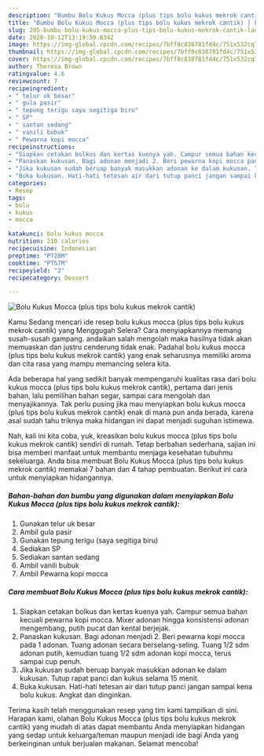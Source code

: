 ```yaml
---
description: "Bumbu Bolu Kukus Mocca (plus tips bolu kukus mekrok cantik) | Langkah Membuat Bolu Kukus Mocca (plus tips bolu kukus mekrok cantik) Yang Mudah Dan Praktis"
title: "Bumbu Bolu Kukus Mocca (plus tips bolu kukus mekrok cantik) | Langkah Membuat Bolu Kukus Mocca (plus tips bolu kukus mekrok cantik) Yang Mudah Dan Praktis"
slug: 205-bumbu-bolu-kukus-mocca-plus-tips-bolu-kukus-mekrok-cantik-langkah-membuat-bolu-kukus-mocca-plus-tips-bolu-kukus-mekrok-cantik-yang-mudah-dan-praktis
date: 2020-10-12T13:19:59.834Z
image: https://img-global.cpcdn.com/recipes/7bff8c838781fd4c/751x532cq70/bolu-kukus-mocca-plus-tips-bolu-kukus-mekrok-cantik-foto-resep-utama.jpg
thumbnail: https://img-global.cpcdn.com/recipes/7bff8c838781fd4c/751x532cq70/bolu-kukus-mocca-plus-tips-bolu-kukus-mekrok-cantik-foto-resep-utama.jpg
cover: https://img-global.cpcdn.com/recipes/7bff8c838781fd4c/751x532cq70/bolu-kukus-mocca-plus-tips-bolu-kukus-mekrok-cantik-foto-resep-utama.jpg
author: Theresa Brown
ratingvalue: 4.6
reviewcount: 7
recipeingredient:
- " telur uk besar"
- " gula pasir"
- " tepung terigu saya segitiga biru"
- " SP"
- " santan sedang"
- " vanili bubuk"
- " Pewarna kopi mocca"
recipeinstructions:
- "Siapkan cetakan bolkus dan kertas kuenya yah. Campur semua bahan kecuali pewarna kopi mocca. Mixer adonan hingga konsistensi adonan mengembang, putih pucat dan kental berjejak."
- "Panaskan kukusan. Bagi adonan menjadi 2. Beri pewarna kopi mocca pada 1 adonan. Tuang adonan secara berselang-seling. Tuang 1/2 sdm adonan putih, kemudian tuang 1/2 sdm adonan kopi mocca, terus sampai cup penuh."
- "Jika kukusan sudah beruap banyak masukkan adonan ke dalam kukusan. Tutup rapat panci dan kukus selama 15 menit."
- "Buka kukusan. Hati-hati tetesan air dari tutup panci jangan sampai kena bolu kukus. Angkat dan dinginkan."
categories:
- Resep
tags:
- bolu
- kukus
- mocca

katakunci: bolu kukus mocca 
nutrition: 210 calories
recipecuisine: Indonesian
preptime: "PT28M"
cooktime: "PT57M"
recipeyield: "2"
recipecategory: Dessert

---
```



![Bolu Kukus Mocca (plus tips bolu kukus mekrok cantik)](https://img-global.cpcdn.com/recipes/7bff8c838781fd4c/751x532cq70/bolu-kukus-mocca-plus-tips-bolu-kukus-mekrok-cantik-foto-resep-utama.jpg)

Kamu Sedang mencari ide resep bolu kukus mocca (plus tips bolu kukus mekrok cantik) yang Menggugah Selera? Cara menyiapkannya memang susah-susah gampang. andaikan salah mengolah maka hasilnya tidak akan memuaskan dan justru cenderung tidak enak. Padahal bolu kukus mocca (plus tips bolu kukus mekrok cantik) yang enak seharusnya memiliki aroma dan cita rasa yang mampu memancing selera kita.

Ada beberapa hal yang sedikit banyak mempengaruhi kualitas rasa dari bolu kukus mocca (plus tips bolu kukus mekrok cantik), pertama dari jenis bahan, lalu pemilihan bahan segar, sampai cara mengolah dan menyajikannya. Tak perlu pusing jika mau menyiapkan bolu kukus mocca (plus tips bolu kukus mekrok cantik) enak di mana pun anda berada, karena asal sudah tahu triknya maka hidangan ini dapat menjadi suguhan istimewa.




Nah, kali ini kita coba, yuk, kreasikan bolu kukus mocca (plus tips bolu kukus mekrok cantik) sendiri di rumah. Tetap berbahan sederhana, sajian ini bisa memberi manfaat untuk membantu menjaga kesehatan tubuhmu sekeluarga. Anda bisa membuat Bolu Kukus Mocca (plus tips bolu kukus mekrok cantik) memakai 7 bahan dan 4 tahap pembuatan. Berikut ini cara untuk menyiapkan hidangannya.

<!--inarticleads1-->

##### Bahan-bahan dan bumbu yang digunakan dalam menyiapkan Bolu Kukus Mocca (plus tips bolu kukus mekrok cantik):

1. Gunakan  telur uk besar
1. Ambil  gula pasir
1. Gunakan  tepung terigu (saya segitiga biru)
1. Sediakan  SP
1. Sediakan  santan sedang
1. Ambil  vanili bubuk
1. Ambil  Pewarna kopi mocca




<!--inarticleads2-->

##### Cara membuat Bolu Kukus Mocca (plus tips bolu kukus mekrok cantik):

1. Siapkan cetakan bolkus dan kertas kuenya yah. Campur semua bahan kecuali pewarna kopi mocca. Mixer adonan hingga konsistensi adonan mengembang, putih pucat dan kental berjejak.
1. Panaskan kukusan. Bagi adonan menjadi 2. Beri pewarna kopi mocca pada 1 adonan. Tuang adonan secara berselang-seling. Tuang 1/2 sdm adonan putih, kemudian tuang 1/2 sdm adonan kopi mocca, terus sampai cup penuh.
1. Jika kukusan sudah beruap banyak masukkan adonan ke dalam kukusan. Tutup rapat panci dan kukus selama 15 menit.
1. Buka kukusan. Hati-hati tetesan air dari tutup panci jangan sampai kena bolu kukus. Angkat dan dinginkan.




Terima kasih telah menggunakan resep yang tim kami tampilkan di sini. Harapan kami, olahan Bolu Kukus Mocca (plus tips bolu kukus mekrok cantik) yang mudah di atas dapat membantu Anda menyiapkan hidangan yang sedap untuk keluarga/teman maupun menjadi ide bagi Anda yang berkeinginan untuk berjualan makanan. Selamat mencoba!
